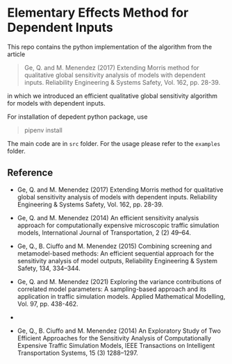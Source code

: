 # Elementary Effects Method for Dependent Inputs

This repo contains the python implementation of the algorithm from the article

> Ge, Q. and M. Menendez (2017) Extending Morris method for qualitative global sensitivity analysis of models
> with dependent inputs. Reliability Engineering & Systems Safety, Vol. 162, pp. 28-39.

in which we introduced an efficient qualitative global sensitivity algorithm for models with dependent inputs.

For installation of depedent python package, use

> pipenv install

The main code are in `src` folder.
For the usage please refer to the `examples` folder.

## Reference

- Ge, Q. and M. Menendez (2017) Extending Morris method for qualitative global sensitivity analysis of models
  with dependent inputs. Reliability Engineering & Systems Safety, Vol. 162, pp. 28-39.

- Ge, Q. and M. Menendez (2014) An efficient sensitivity analysis approach for computationally expensive microscopic traffic simulation models, International Journal of Transportation,
  2 (2) 49–64.

- Ge, Q., B. Ciuffo and M. Menendez (2015) Combining screening and metamodel-based methods: An efficient sequential approach for the sensitivity analysis of model outputs,
  Reliability Engineering & System Safety, 134, 334–344.

- Ge, Q. and M. Menendez (2021) Exploring the variance contributions of correlated model parameters: A sampling-based approach and its application in traffic simulation models. Applied Mathematical Modelling, Vol. 97, pp. 438-462.
-
- Ge, Q., B. Ciuffo and M. Menendez (2014) An Exploratory Study of Two Efficient Approaches for the Sensitivity Analysis of Computationally Expensive Traffic Simulation Models, IEEE
  Transactions on Intelligent Transportation Systems, 15 (3) 1288–1297.
